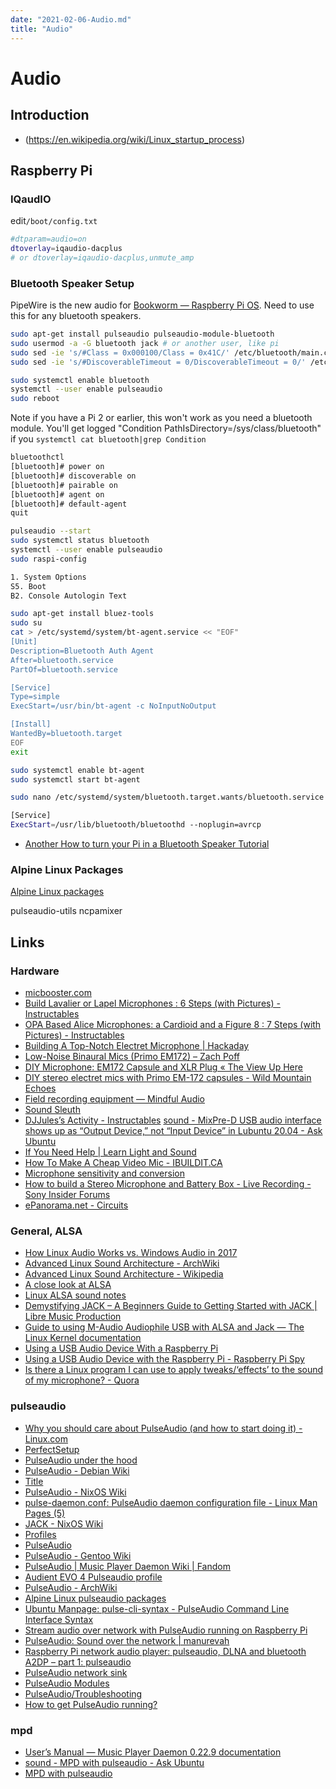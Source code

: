 ```yaml
---
date: "2021-02-06-Audio.md"
title: "Audio"
---
```

<!-- markdownlint-disable MD025 -->
# Audio
<!-- markdownlint-enable MD025 -->

## Introduction

<!-- markdownlint-disable MD034 -->
* (https://en.wikipedia.org/wiki/Linux_startup_process)
<!-- markdownlint-enable MD034 -->

## Raspberry Pi

### IQaudIO

edit`/boot/config.txt`

```bash
#dtparam=audio=on
dtoverlay=iqaudio-dacplus
# or dtoverlay=iqaudio-dacplus,unmute_amp
```

### Bluetooth Speaker Setup

PipeWire is the new audio for [Bookworm — Raspberry Pi OS](https://www.raspberrypi.com/news/bookworm-the-new-version-of-raspberry-pi-os/). Need to use this for any bluetooth speakers.

```bash
sudo apt-get install pulseaudio pulseaudio-module-bluetooth
sudo usermod -a -G bluetooth jack # or another user, like pi
sudo sed -ie 's/#Class = 0x000100/Class = 0x41C/' /etc/bluetooth/main.conf
sudo sed -ie 's/#DiscoverableTimeout = 0/DiscoverableTimeout = 0/' /etc/bluetooth/main.conf
```

```bash
sudo systemctl enable bluetooth
systemctl --user enable pulseaudio
sudo reboot
```

Note if you have a Pi 2 or earlier, this won't work as you need a bluetooth module. You'll get logged "Condition PathIsDirectory=/sys/class/bluetooth" if you `systemctl cat bluetooth|grep Condition`

```bash
bluetoothctl
[bluetooth]# power on
[bluetooth]# discoverable on
[bluetooth]# pairable on
[bluetooth]# agent on
[bluetooth]# default-agent
quit
```

```bash
pulseaudio --start
sudo systemctl status bluetooth
systemctl --user enable pulseaudio
sudo raspi-config
```

```bash
1. System Options
S5. Boot
B2. Console Autologin Text
```

```bash
sudo apt-get install bluez-tools
sudo su
cat > /etc/systemd/system/bt-agent.service << "EOF"
[Unit]
Description=Bluetooth Auth Agent
After=bluetooth.service
PartOf=bluetooth.service

[Service]
Type=simple
ExecStart=/usr/bin/bt-agent -c NoInputNoOutput

[Install]
WantedBy=bluetooth.target
EOF
exit
```

```bash
sudo systemctl enable bt-agent
sudo systemctl start bt-agent
```

```bash
sudo nano /etc/systemd/system/bluetooth.target.wants/bluetooth.service
```

```bash
[Service]
ExecStart=/usr/lib/bluetooth/bluetoothd --noplugin=avrcp
```

* [Another How to turn your Pi in a Bluetooth Speaker Tutorial](https://www.raspberrypi.org/forums/viewtopic.php?f=35&t=235519&sid=551d4a5322b4e6eaa3343696e3355684)

### Alpine Linux Packages

[Alpine Linux packages](https://pkgs.alpinelinux.org/packages?name=*pulseaudio*&branch=edge&arch=aarch64)

pulseaudio-utils
ncpamixer

## Links

### Hardware

* [micbooster.com](https://micbooster.com)
* [Build Lavalier or Lapel Microphones : 6 Steps (with Pictures) - Instructables](https://www.instructables.com/Build-Lavalier-or-Lapel-Microphones/)
* [OPA Based Alice Microphones: a Cardioid and a Figure 8 : 7 Steps (with Pictures) - Instructables](https://www.instructables.com/OPA-Based-Alice-Microphones-a-Cardioid-and-a-Figur/)
* [Building A Top-Notch Electret Microphone | Hackaday](https://hackaday.com/2020/11/02/building-a-top-notch-electret-microphone/)
* [Low-Noise Binaural Mics (Primo EM172) – Zach Poff](https://www.zachpoff.com/resources/low-noise-binaural-mics-primo-em172/)
* [DIY Microphone: EM172 Capsule and XLR Plug « The View Up Here](https://tombenedict.wordpress.com/2016/03/05/diy-microphone-em172-capsule-and-xlr-plug/)
* [DIY stereo electret mics with Primo EM-172 capsules - Wild Mountain Echoes](https://www.wildmountainechoes.com/equipment/diy-stereo-electret-mics-primo-em-172-capsules/)
* [Field recording equipment — Mindful Audio](https://mindful-audio.com/gear)
* [Sound Sleuth](https://www.youtube.com/channel/UCiuE4ei2UdD9zb4uQbf9wZw/videos)
* [DJJules’s Activity - Instructables](https://www.instructables.com/member/DJJules/)
[sound - MixPre-D USB audio interface shows up as “Output Device,” not “Input Device” in Lubuntu 20.04 - Ask Ubuntu](https://askubuntu.com/questions/1281404/mixpre-d-usb-audio-interface-shows-up-as-output-device-not-input-device-in)
* [If You Need Help | Learn Light and Sound](https://school.learnlightandsound.com/courses/194387/lectures/16830377)
* [How To Make A Cheap Video Mic - IBUILDIT.CA](https://ibuildit.ca/projects/low-cost-microphone/)
* [Microphone sensitivity and conversion](http://www.sengpielaudio.com/calculator-transferfactor.htm)
* [How to build a Stereo Microphone and Battery Box - Live Recording - Sony Insider Forums](http://forums.sonyinsider.com/topic/14343-how-to-build-a-stereo-microphone-and-battery-box/)
* [ePanorama.net - Circuits](https://www.epanorama.net/circuits/microphone_powering.html)

### General, ALSA

* [How Linux Audio Works vs. Windows Audio in 2017](https://www.learndigitalaudio.com/how-linux-audio-works-vs-windows-audio-2017)
* [Advanced Linux Sound Architecture - ArchWiki](https://wiki.archlinux.org/index.php/Advanced_Linux_Sound_Architecture)
* [Advanced Linux Sound Architecture - Wikipedia](https://en.wikipedia.org/wiki/Advanced_Linux_Sound_Architecture#Concepts)
* [A close look at ALSA](https://www.volkerschatz.com/noise/alsa.html)
* [Linux ALSA sound notes](http://www.sabi.co.uk/Notes/linuxSoundALSA.html)
* [Demystifying JACK – A Beginners Guide to Getting Started with JACK | Libre Music Production](https://linuxaudio.github.io/libremusicproduction/html/articles/demystifying-jack-%e2%80%93-beginners-guide-getting-started-jack.html)
* [Guide to using M-Audio Audiophile USB with ALSA and Jack — The Linux Kernel documentation](https://www.kernel.org/doc/html/latest/sound/cards/audiophile-usb.html)
* [Using a USB Audio Device With a Raspberry Pi](https://computers.tutsplus.com/articles/using-a-usb-audio-device-with-a-raspberry-pi—mac-55876)
* [Using a USB Audio Device with the Raspberry Pi - Raspberry Pi Spy](https://www.raspberrypi-spy.co.uk/2019/06/using-a-usb-audio-device-with-the-raspberry-pi/)
* [Is there a Linux program I can use to apply tweaks/‘effects’ to the sound of my microphone? - Quora](https://www.quora.com/Is-there-a-Linux-program-I-can-use-to-apply-tweaks-effects-to-the-sound-of-my-microphone)

### pulseaudio

* [Why you should care about PulseAudio (and how to start doing it) - Linux.com](https://www.linux.com/news/why-you-should-care-about-pulseaudio-and-how-start-doing-it/)
* [PerfectSetup](https://www.freedesktop.org/wiki/Software/PulseAudio/Documentation/User/PerfectSetup/)
* [PulseAudio under the hood](http://gavv.github.io/articles/pulseaudio-under-the-hood/)
* [PulseAudio - Debian Wiki](https://wiki.debian.org/PulseAudio)
* [Title](https://upload.wikimedia.org/wikipedia/commons/thumb/0/00/Pulseaudio-diagram.svg/1000px-Pulseaudio-diagram.svg.png)
* [PulseAudio - NixOS Wiki](https://nixos.wiki/wiki/PulseAudio)
* [pulse-daemon.conf: PulseAudio daemon configuration file - Linux Man Pages (5)](https://www.systutorials.com/docs/linux/man/5-pulse-daemon.conf/)
* [JACK - NixOS Wiki](https://nixos.wiki/wiki/JACK)
* [Profiles](https://www.freedesktop.org/wiki/Software/PulseAudio/Backends/ALSA/Profiles/)
* [PulseAudio](https://www.freedesktop.org/wiki/Software/PulseAudio/)
* [PulseAudio - Gentoo Wiki](https://wiki.gentoo.org/wiki/PulseAudio)
* [PulseAudio | Music Player Daemon Wiki | Fandom](https://mpd.fandom.com/wiki/PulseAudio)
* [Audient EVO 4 Pulseaudio profile](https://writepermission.com/evo4-pulseaudio-profile.html)
* [PulseAudio - ArchWiki](https://wiki.archlinux.org/title/PulseAudio)
* [Alpine Linux pulseaudio packages](https://pkgs.alpinelinux.org/packages?name=*pulseaudio*&branch=edge&arch=aarch64)
* [Ubuntu Manpage: pulse-cli-syntax - PulseAudio Command Line Interface Syntax](http://manpages.ubuntu.com/manpages/bionic/man5/pulse-cli-syntax.5.html)
* [Stream audio over network with PulseAudio running on Raspberry Pi](https://blog.stigok.com/2018/09/17/pi-pulseaudio-network-stream-audio-linux.html)
* [PulseAudio: Sound over the network | manurevah](https://manurevah.com/blah/en/p/PulseAudio-Sound-over-the-network)
* [Raspberry Pi network audio player: pulseaudio, DLNA and bluetooth A2DP – part 1: pulseaudio](https://rootprompt.apatsch.net/2013/02/20/raspberry-pi-network-audio-player-pulseaudio-dlna-and-bluetooth-a2dp-part-1-pulseaudio/)
* [PulseAudio network sink](https://www.raspberrypi.org/forums/viewtopic.php?t=11124)
* [PulseAudio Modules](https://www.freedesktop.org/wiki/Software/PulseAudio/Documentation/User/Modules/#module-native-protocol-unixtcp)
* [PulseAudio/Troubleshooting](https://wiki.archlinux.org/title/PulseAudio/Troubleshooting#Bluetooth)
* [How to get PulseAudio running?](https://raspberrypi.stackexchange.com/questions/639/how-to-get-pulseaudio-running)

### mpd

* [User’s Manual — Music Player Daemon 0.22.9 documentation](https://mpd.readthedocs.io/en/stable/user.html#starting-and-stopping-mpd)
* [sound - MPD with pulseaudio - Ask Ubuntu](https://askubuntu.com/questions/555103/mpd-with-pulseaudio)
* [MPD with pulseaudio](https://askubuntu.com/questions/555103/mpd-with-pulseaudio)
